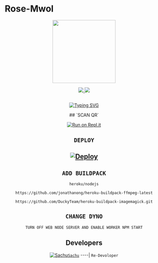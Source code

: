 # Rose-Mwol

<div align="center">
  <img border-radius: 15px src="https://i.imgur.com/ku3AeLc.jpg" width="200" height="200"/>

<p align="center">
  <a href="https://instagram.com/sachu.modder"><img src="https://img.shields.io/badge/Instagram-E4405F?style=for-the-badge&logo=instagram&logoColor=white"/> 
  <a href="https://wa.me/919744933034"><img src="https://img.shields.io/badge/WhatsApp-25D366?style=for-the-badge&logo=whatsapp&logoColor=white" />
</p>

## <!-- Typing SVG -->
<p align="center">
        <img
        src="https://readme-typing-svg.herokuapp.com?size=30&width=800&lines=Rose+Mwol+Is+A+Modified+Version+Of;Wizard-Sir+By+Ajmal+Achu;We+Have+Cloned+The+Project+And+Added;Some+More+Things."
            alt="Typing SVG"
        />
    </a>
</p>
## `SCAN QR`

[![Run on Repl.it](https://repl.it/badge/github/quiec/whatsAlfa)](https://replit.com/@Sachu-Settan/Rose-Mwol-Qr-test)

## `DEPLOY`

[![Deploy](https://www.herokucdn.com/deploy/button.svg)](https://heroku.com/deploy?template=https://github.com/Sachu-Settan/Rose-Mwol) 
----------


## `ADD BUILDPACK`

```
heroku/nodejs
```
```
https://github.com/jonathanong/heroku-buildpack-ffmpeg-latest
```
```
https://github.com/DuckyTeam/heroku-buildpack-imagemagick.git
```

## `CHANGE DYNO`

`TURN OFF WEB NODE SERVER AND ENABLE WORKER NPM START`


## Developers
  <div align="center">
  
  [![Sachu](https://telegra.ph/file/d9a62ac5ea9de37a21af1.jpg)](https://github.com/Sachu-Settan/)[`Sachu`](https://github.com/Sachu)
----|
   `Re-Devoloper`
                                  
  </div
